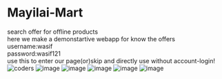 # Mayilai-Mart<br>
search offer for offline products<br>
here we make a demonstartive webapp for know the offers<br>
username:wasif<br>
password:wasif121<br>
use this to enter our page(or)skip and directly use without account-login! <br>
![coders](https://user-images.githubusercontent.com/106472678/200168526-f2ca8d23-5562-4c3a-a66d-8bf9087a13e0.png)
![image](https://user-images.githubusercontent.com/106472678/200168872-898ab0de-b153-498a-a98b-ad42f3903b86.png)
![image](https://user-images.githubusercontent.com/106472678/200168657-f61676c1-0b1f-477d-9182-f53e49589a8a.png)
![image](https://user-images.githubusercontent.com/106472678/200168855-064ed973-f0da-4188-a773-e175db1bb6a4.png)
![image](https://user-images.githubusercontent.com/106472678/200168753-1f7f9cbe-ac35-4b6b-b051-4e980f55efa9.png)
![image](https://user-images.githubusercontent.com/106472678/200169034-261b6f7f-58e0-436a-930d-2d93b9148ed0.png)



